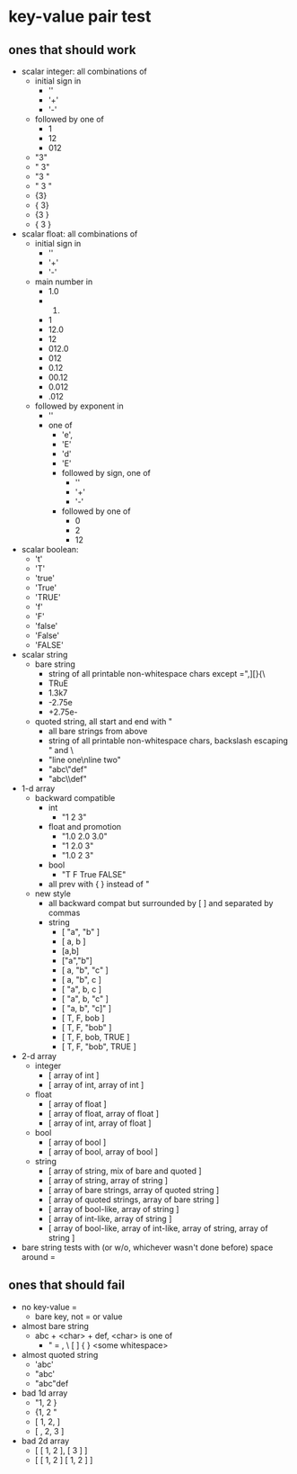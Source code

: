 # key-value pair test

## ones that should work

* scalar integer: all combinations of
    * initial sign in 
        * ''
        * '+'
        * '-'
    * followed by one of
        *  1
        *  12
        *  012
    * "3"
    * " 3"
    * "3 "
    * " 3 "
    * {3}
    * { 3}
    * {3 }
    * { 3 }
* scalar float: all combinations of
    * initial sign in 
        * ''
        * '+'
        * '-'
    * main number in
        * 1.0
        * 1.
        * 1
        * 12.0
        * 12
        * 012.0
        * 012
        * 0.12
        * 00.12
        * 0.012
        * .012
    * followed by exponent in
        * ''
        * one of 
            * 'e', 
            * 'E'
            * 'd'
            * 'E'
            * followed by sign, one of
                * ''
                * '+'
                * '-'
            * followed by one of
                * 0
                * 2
                * 12
* scalar boolean:
    * 't'
    * 'T'
    * 'true'
    * 'True'
    * 'TRUE'
    * 'f'
    * 'F'
    * 'false'
    * 'False'
    * 'FALSE'
* scalar string
    * bare string
        * string of all printable non-whitespace chars except =",\]\[\}\{\\
        * TRuE
        * 1.3k7
        * \-2.75e
        * \+2.75e\-
    * quoted string, all start and end with "
        * all bare strings from above
        * string of all printable non-whitespace chars, backslash escaping " and \\
        * "line one\\nline two"
        * "abc\\"def"
        * "abc\\\\def"
* 1-d array
    * backward compatible
        * int
            * "1 2 3"
        * float and promotion
            * "1.0 2.0 3.0"
            * "1 2.0 3"
            * "1.0 2 3"
        * bool
            * "T F True FALSE"
        * all prev with \{ \} instead of "
    * new style
        * all backward compat but surrounded by \[ \] and separated by commas
        * string
            * [ "a", "b" ]
            * [ a, b ]
            * [a,b]
            * ["a","b"]
            * [ a, "b", "c" ]
            * [ a, "b", c ]
            * [ "a", b, c ]
            * [ "a", b, "c" ]
            * [ "a, b", "c]" ]
            * [ T, F, bob ]
            * [ T, F, "bob" ]
            * [ T, F, bob, TRUE ]
            * [ T, F, "bob", TRUE ]
* 2-d array
    * integer
        * \[ array of int \]
        * \[ array of int, array of int \]
    * float
        * \[ array of float \]
        * \[ array of float, array of float \]
        * \[ array of int, array of float \]
    * bool
        * \[ array of bool \]
        * \[ array of bool, array of bool \]
    * string
        * \[ array of string, mix of bare and quoted \]
        * \[ array of string, array of string \]
        * \[ array of bare strings, array of quoted string \]
        * \[ array of quoted strings, array of bare string \]
        * \[ array of bool-like, array of string \]
        * \[ array of int-like, array of string \]
        * \[ array of bool-like, array of int-like, array of string, array of string \]
* bare string tests with (or w/o, whichever wasn't done before) space around =

## ones that should fail

* no key-value =
    * bare key, not = or value
* almost bare string
    * abc + &lt;char> + def, &lt;char> is one of
        * " = , \\ \[ \] \{ \} &lt;some whitespace>
* almost quoted string
    * 'abc'
    * "abc'
    * "abc\"def
* bad 1d array
    * "1, 2 }
    * {1, 2 "
    * [ 1, 2, ]
    * [ , 2, 3 ]
* bad 2d array
    * \[ \[ 1, 2 \], \[ 3 \] \]
    * \[ \[ 1, 2 \] \[ 1, 2 \] \]
